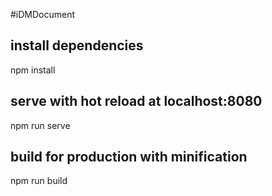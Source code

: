 #iDMDocument

## install dependencies
npm install

## serve with hot reload at localhost:8080
npm run serve

## build for production with minification
npm run build